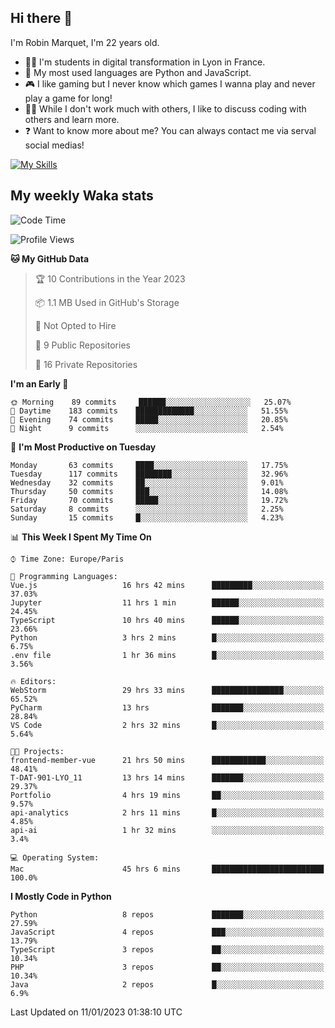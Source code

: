 ## Hi there 👋

I'm Robin Marquet, I'm 22 years old.

- 👨‍💻 I'm students in digital transformation in Lyon in France.
- 🌱 My most used languages are Python and JavaScript.
- 🎮 I like gaming but I never know which games I wanna play and never play a game for long!
- 👯‍♀️ While I don't work much with others, I like to discuss coding with others and learn more.
- ❓ Want to know more about me? You can always contact me via serval social medias!

[![My Skills](https://skillicons.dev/icons?i=js,html,css,docker,express,figma,firebase,graphql,mongodb,mysql,nodejs,py,react,ts,vue)](https://skillicons.dev)

## My weekly Waka stats

<!--START_SECTION:waka-->
![Code Time](http://img.shields.io/badge/Code%20Time-3%2C194%20hrs%2017%20mins-blue)

![Profile Views](http://img.shields.io/badge/Profile%20Views-5-blue)

**🐱 My GitHub Data** 

> 🏆 10 Contributions in the Year 2023
 > 
> 📦 1.1 MB Used in GitHub's Storage 
 > 
> 🚫 Not Opted to Hire
 > 
> 📜 9 Public Repositories 
 > 
> 🔑 16 Private Repositories  
 > 
**I'm an Early 🐤** 

```text
🌞 Morning    89 commits     ██████░░░░░░░░░░░░░░░░░░░   25.07% 
🌆 Daytime    183 commits    █████████████░░░░░░░░░░░░   51.55% 
🌃 Evening    74 commits     █████░░░░░░░░░░░░░░░░░░░░   20.85% 
🌙 Night      9 commits      ░░░░░░░░░░░░░░░░░░░░░░░░░   2.54%

```
📅 **I'm Most Productive on Tuesday** 

```text
Monday       63 commits     ████░░░░░░░░░░░░░░░░░░░░░   17.75% 
Tuesday      117 commits    ████████░░░░░░░░░░░░░░░░░   32.96% 
Wednesday    32 commits     ██░░░░░░░░░░░░░░░░░░░░░░░   9.01% 
Thursday     50 commits     ███░░░░░░░░░░░░░░░░░░░░░░   14.08% 
Friday       70 commits     █████░░░░░░░░░░░░░░░░░░░░   19.72% 
Saturday     8 commits      ░░░░░░░░░░░░░░░░░░░░░░░░░   2.25% 
Sunday       15 commits     █░░░░░░░░░░░░░░░░░░░░░░░░   4.23%

```


📊 **This Week I Spent My Time On** 

```text
⌚︎ Time Zone: Europe/Paris

💬 Programming Languages: 
Vue.js                   16 hrs 42 mins      █████████░░░░░░░░░░░░░░░░   37.03% 
Jupyter                  11 hrs 1 min        ██████░░░░░░░░░░░░░░░░░░░   24.45% 
TypeScript               10 hrs 40 mins      ██████░░░░░░░░░░░░░░░░░░░   23.66% 
Python                   3 hrs 2 mins        █░░░░░░░░░░░░░░░░░░░░░░░░   6.75% 
.env file                1 hr 36 mins        █░░░░░░░░░░░░░░░░░░░░░░░░   3.56%

🔥 Editors: 
WebStorm                 29 hrs 33 mins      ████████████████░░░░░░░░░   65.52% 
PyCharm                  13 hrs              ███████░░░░░░░░░░░░░░░░░░   28.84% 
VS Code                  2 hrs 32 mins       █░░░░░░░░░░░░░░░░░░░░░░░░   5.64%

🐱‍💻 Projects: 
frontend-member-vue      21 hrs 50 mins      ████████████░░░░░░░░░░░░░   48.41% 
T-DAT-901-LYO_11         13 hrs 14 mins      ███████░░░░░░░░░░░░░░░░░░   29.37% 
Portfolio                4 hrs 19 mins       ██░░░░░░░░░░░░░░░░░░░░░░░   9.57% 
api-analytics            2 hrs 11 mins       █░░░░░░░░░░░░░░░░░░░░░░░░   4.85% 
api-ai                   1 hr 32 mins        ░░░░░░░░░░░░░░░░░░░░░░░░░   3.4%

💻 Operating System: 
Mac                      45 hrs 6 mins       █████████████████████████   100.0%

```

**I Mostly Code in Python** 

```text
Python                   8 repos             ███████░░░░░░░░░░░░░░░░░░   27.59% 
JavaScript               4 repos             ███░░░░░░░░░░░░░░░░░░░░░░   13.79% 
TypeScript               3 repos             ██░░░░░░░░░░░░░░░░░░░░░░░   10.34% 
PHP                      3 repos             ██░░░░░░░░░░░░░░░░░░░░░░░   10.34% 
Java                     2 repos             █░░░░░░░░░░░░░░░░░░░░░░░░   6.9%

```



 Last Updated on 11/01/2023 01:38:10 UTC
<!--END_SECTION:waka-->
